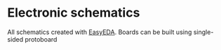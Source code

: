 # Electronic schematics

All schematics created with [EasyEDA](https://easyeda.com).
Boards can be built using single-sided protoboard
